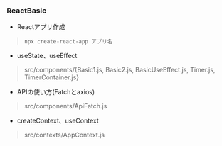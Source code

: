 
### ReactBasic

+ Reactアプリ作成
>`npx create-react-app アプリ名`

+ useState、useEffect
>src/components/{Basic1.js, Basic2.js, BasicUseEffect.js, Timer.js, TimerContainer.js}

+ APIの使い方(Fatchとaxios)
>src/components/ApiFatch.js

+ createContext、useContext
>src/contexts/AppContext.js